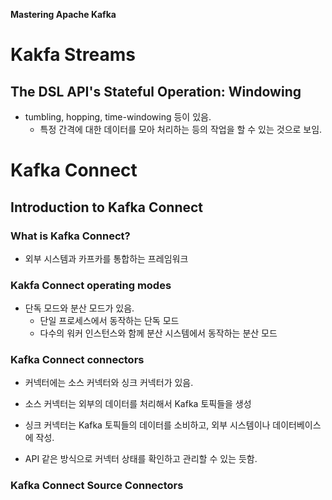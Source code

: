 **Mastering Apache Kafka**

# Kakfa Streams
## The DSL API's Stateful Operation: Windowing
* tumbling, hopping, time-windowing 등이 있음.
    - 특정 간격에 대한 데이터를 모아 처리하는 등의 작업을 할 수 있는 것으로 보임.

# Kafka Connect
## Introduction to Kafka Connect
### What is Kafka Connect?
* 외부 시스템과 카프카를 통합하는 프레임워크

### Kakfa Connect operating modes
* 단독 모드와 분산 모드가 있음.
    - 단일 프로세스에서 동작하는 단독 모드
    - 다수의 워커 인스턴스와 함께 분산 시스템에서 동작하는 분산 모드

### Kafka Connect connectors
* 커넥터에는 소스 커넥터와 싱크 커넥터가 있음.
* 소스 커넥터는 외부의 데이터를 처리해서 Kafka 토픽들을 생성
* 싱크 커넥터는 Kafka 토픽들의 데이터를 소비하고, 외부 시스템이나 데이터베이스에 작성.

* API 같은 방식으로 커넥터 상태를 확인하고 관리할 수 있는 듯함.

### Kafka Connect Source Connectors
